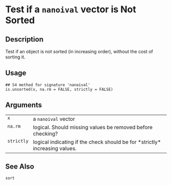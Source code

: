 

# Test if a <code>nanoival</code> vector is Not Sorted

## Description

Test if an object is not sorted (in increasing order), without the cost
of sorting it.

## Usage

<pre><code class='language-R'>## S4 method for signature 'nanoival'
is.unsorted(x, na.rm = FALSE, strictly = FALSE)
</code></pre>

## Arguments

<table role="presentation">
<tr>
<td style="white-space: nowrap; font-family: monospace; vertical-align: top">
<code id="x">x</code>
</td>
<td>
a <code>nanoival</code> vector
</td>
</tr>
<tr>
<td style="white-space: nowrap; font-family: monospace; vertical-align: top">
<code id="na.rm">na.rm</code>
</td>
<td>
logical. Should missing values be removed before checking?
</td>
</tr>
<tr>
<td style="white-space: nowrap; font-family: monospace; vertical-align: top">
<code id="strictly">strictly</code>
</td>
<td>
logical indicating if the check should be for *strictly* increasing
values.
</td>
</tr>
</table>

## See Also

<code>sort</code>
